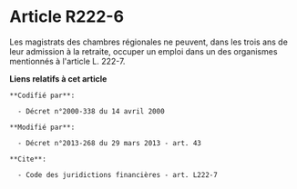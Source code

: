 # Article R222-6

Les magistrats des chambres régionales ne peuvent, dans les trois ans de leur admission à la retraite, occuper un emploi dans
un des organismes mentionnés à l'article L. 222-7.

**Liens relatifs à cet article**

	**Codifié par**:

	  - Décret n°2000-338 du 14 avril 2000

	**Modifié par**:

	  - Décret n°2013-268 du 29 mars 2013 - art. 43

	**Cite**:

	  - Code des juridictions financières - art. L222-7

